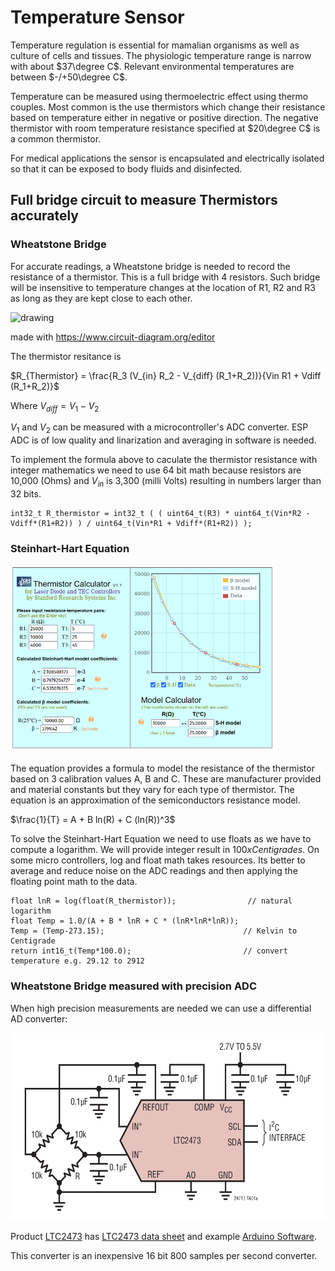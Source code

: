 # Temperature Sensor

Temperature regulation is essential for mamalian organisms as well as culture of cells and tissues. The physiologic temperature range is narrow with about $37\degree C$. Relevant environmental temperatures are between $-/+50\degree C$.

Temperature can be measured using thermoelectric effect using thermo couples. Most common is the use thermistors which change their resistance based on temperature either in negative or positive direction. The negative thermistor with room temperature resistance specified at $20\degree C$ is a common thermistor.

For medical applications the sensor is encapsulated and electrically isolated so that it can be exposed to body fluids and disinfected.

## Full bridge circuit to measure Thermistors accurately

### Wheatstone Bridge

For accurate readings, a Wheatstone bridge is needed to record the resistance of a thermistor. This is a full bridge with 4 resistors. Such bridge will be insensitive to temperature changes at the location of R1, R2 and R3 as long as they are kept close to each other.

<img src="assets/Wheatstone.svg" alt="drawing" height="300"/>

made with https://www.circuit-diagram.org/editor

The thermistor resitance is

$R_{Thermistor} = \frac{R_3 (V_{in} R_2 - V_{diff} (R_1+R_2))}{Vin R1 + Vdiff (R_1+R_2)}$

Where $V_{diff} = V_1 - V_2$

$V_1$ and $V_2$ can be measured with a microcontroller's ADC converter. ESP ADC is of low quality and linarization and averaging in software is needed.

To implement the formula above to caculate the thermistor resistance with integer mathematics we need to use 64 bit math because resistors are 10,000 (Ohms) and $V_{in}$ is 3,300 (milli Volts) resulting in numbers larger than 32 bits.

```
int32_t R_thermistor = int32_t ( ( uint64_t(R3) * uint64_t(Vin*R2 - Vdiff*(R1+R2)) ) / uint64_t(Vin*R1 + Vdiff*(R1+R2)) );
```

### Steinhart-Hart Equation

<a href="https://www.thinksrs.com/downloads/programs/therm%20calc/ntccalibrator/ntccalculator.html" target="_blank"> <img src="assets/Steinhart.png"  height="300px"></a> 


The equation provides a formula to model the resistance of the thermistor based on 3 calibration values A, B and C. These are manufacturer provided and material constants but they vary for each type of thermistor. The equation is an approximation of the semiconductors resistance model.

$\frac{1}{T} = A + B ln(R) + C (ln(R))^3$

To solve the Steinhart-Hart Equation we need to use floats as we have to compute a logarithm. We will provide integer result in $100 x  Centigrades$. On some micro controllers, log and float math takes resources. Its better to average and reduce noise on the ADC readings and then applying the floating point math to the data.

```
float lnR = log(float(R_thermistor));                // natural logarithm
float Temp = 1.0/(A + B * lnR + C * (lnR*lnR*lnR));
Temp = (Temp-273.15);                               // Kelvin to Centigrade
return int16_t(Temp*100.0);                         // convert temperature e.g. 29.12 to 2912
```

### Wheatstone Bridge measured with precision ADC

When high precision measurements are needed we can use a differential AD converter:

<img src="assets/LTC2471-8586.png" alt="drawing" height="300"/>

Product [LTC2473](https://www.analog.com/en/products/ltc2473.html) has [LTC2473 data sheet](https://www.analog.com/media/en/technical-documentation/data-sheets/24713fb.pdf) and example [Arduino Software](https://github.com/analogdevicesinc/Linduino).

This converter is an inexpensive 16 bit 800 samples per second converter.
